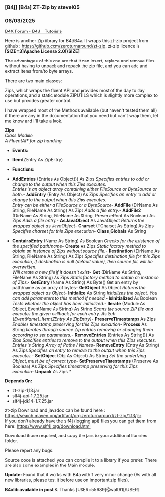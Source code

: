 ### [B4j] [B4a] ZT-Zip by stevel05
### 06/03/2025
[B4X Forum - B4J - Tutorials](https://www.b4x.com/android/forum/threads/99595/)

Here is another Zip iibrary for B4j/B4a. It wraps this zt-zip project from github : <https://github.com/zeroturnaround/zt-zip>. zt-zip licence is **[SIZE=3]Apache License 2.0[/SIZE]**  
  
The advantages of this one are that it can insert, replace and remove files without having to unpack and repack the zip file, and you can add and extract items from/to byte arrays.  
  
There are two main classes:  
  
Zips, which wraps the fluent API and provides most of the day to day operations, and a static module ZIPUTILS which is slightly more complex to use but provides greater control.  
  
I have wrapped most of the Methods available (but haven't tested them all) if there are any in the documentation that you need but can't wrap them, let me know and I'll take a look.  
  
**Zips**  
*Class Module  
A FluentAPI for zip handling*  
  

- **Events:**

- **Item**(ZEntry As ZipEntry)

- **Functions:**

- **AddEntries** (Entries As Object()) As Zips
*Specifies entries to add or change to the output when this Zips executes.  
 Entries is an object array containing either FileSource or ByteSource or both.*- **AddEntry** (Entry As Object) As Zips
*Specifies an entry to add or change to the output when this Zips executes.  
 Entry can be either a FileSource or a ByteSource*- **AddFile** (DirName As String, FileName As String) As Zips
*Adds a file entry.*- **AddFile2** (DirName As String, FileName As String, PreserveRoot As Boolean) As Zips
*Adds a file entry.*- **AsJavaObject** As JavaObject
*Returns the wrapped object as JavaObject*- **Charset** (TCharset As String) As Zips
*Specifies charset for this Zips execution*- **Class\_Globals** As String
- **ContainsEntry** (Name As String) As Boolean
*Checks for the existence of the specified path/name*- **Create** As Zips
*Static factory method to obtain an instance of Zips without source file.*- **Destination** (DirName As String, FileName As String) As Zips
*Specifies destination file for this Zips execution, if destination is null (default value), then source file will be overwritten.  
 Will create a new file if it doesn't exist*- **Get** (DirName As String, FileName As String) As Zips
*Static factory method to obtain an instance of Zips.*- **GetEntry** (Name As String) As Byte()
Get an entry by path/name as an array of bytes- **GetObject** As Object
*Returns the wrapped object as Object*- **Initialize** As String
*Initializes the object. You can add parameters to this method if needed.*- **IsInitialized** As Boolean
*Tests whether the object has been initialized.*- **Iterate** (Module As Object, EventName As String) As String
*Scans the source ZIP file and executes the given callback for each entry. As Sub {EventName}\_Item(ZEntry As ZipEntry)*- **PreserveTimestamps** As Zips
*Enables timestamp preserving for this Zips execution*- **Process** As String
*Iterates through source Zip entries removing or changing them according to set parameters.*- **RemoveEntries** (Entries As String()) As Zips
*Specifies entries to remove to the output when this Zips executes.  
 Entries is String Array of Paths / Names*- **RemoveEntry** (Entry As String) As Zips
*Specifies an entry to remove to the output when this Zips executes.*- **SetObject** (Obj As Object) As String
*Set the underlying Object, must be of correct type*- **SetPreserveTimestamps** (Preserve As Boolean) As Zips
*Specifies timestamp preserving for this Zips execution*- **Unpack** As Zips
*\**
  
  
**Depends On:**  

- zt-zip-1,13.jar
- slf4j-api-1.7.25.jar
- slf4j-jdk14-1.7.25.jar

zt-zip Download and javadoc can be found here : <https://search.maven.org/artifact/org.zeroturnaround/zt-zip/1.13/jar>  
If you don't already have the slf4j (logging api) files you can get them from here: <https://www.slf4j.org/download.html>  
  
Download those required, and copy the jars to your additional libraries folder.  
  
Please report any bugs.  
  
Source code is attached, you can compile it to a library if you prefer. There are also some examples in the Main module.  
  
**Update:** Found that it works with B4a with 1 very minor change (As with all new libraries, please test it before use on important zip files).  
  
**B4xlib available in post 3**. Thanks [USER=55689]@walt61[/USER]